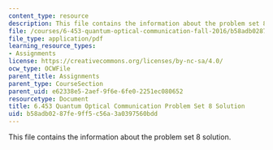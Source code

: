 ```yaml
---
content_type: resource
description: This file contains the information about the problem set 8 solution.
file: /courses/6-453-quantum-optical-communication-fall-2016/b58adb0287fe9ff5c56a3a0397560bdd_MIT6_453F16_ps8_sol.pdf
file_type: application/pdf
learning_resource_types:
- Assignments
license: https://creativecommons.org/licenses/by-nc-sa/4.0/
ocw_type: OCWFile
parent_title: Assignments
parent_type: CourseSection
parent_uid: e62338e5-2aef-9f6e-6fe0-2251ec080652
resourcetype: Document
title: 6.453 Quantum Optical Communication Problem Set 8 Solution
uid: b58adb02-87fe-9ff5-c56a-3a0397560bdd
---
```

This file contains the information about the problem set 8 solution.